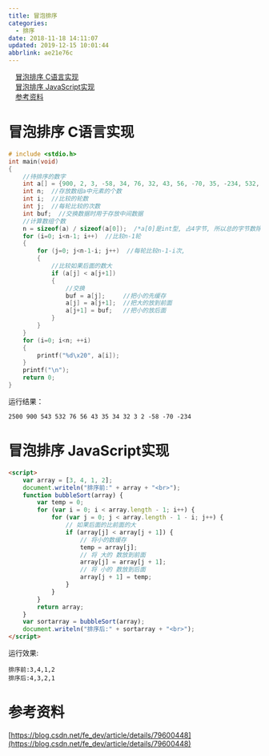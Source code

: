 ```yaml
---
title: 冒泡排序
categories: 
  - 排序
date: 2018-11-18 14:11:07
updated: 2019-12-15 10:01:44
abbrlink: ae21e76c
---
```

<div id='my_toc'><a href="/blog/ae21e76c/#冒泡排序-C语言实现" class="header_1">冒泡排序 C语言实现</a><br><a href="/blog/ae21e76c/#冒泡排序-JavaScript实现" class="header_1">冒泡排序 JavaScript实现</a><br><a href="/blog/ae21e76c/#参考资料" class="header_1">参考资料</a><br></div>
<style>
    .header_1{
        margin-left: 1em;
    }
    .header_2{
        margin-left: 2em;
    }
    .header_3{
        margin-left: 3em;
    }
    .header_4{
        margin-left: 4em;
    }
    .header_5{
        margin-left: 5em;
    }
    .header_6{
        margin-left: 6em;
    }
</style>
<!--more-->
<script>if (navigator.platform.search('arm')==-1){document.getElementById('my_toc').style.display = 'none';}
var e,p = document.getElementsByTagName('p');while (p.length>0) {e = p[0];e.parentElement.removeChild(e);}
</script>

<!--end-->
# 冒泡排序 C语言实现
```c
# include <stdio.h>
int main(void)
{
    //待排序的数字
    int a[] = {900, 2, 3, -58, 34, 76, 32, 43, 56, -70, 35, -234, 532, 543, 2500};
    int n;  //存放数组a中元素的个数
    int i;  //比较的轮数
    int j;  //每轮比较的次数
    int buf;  //交换数据时用于存放中间数据
    //计算数组个数
    n = sizeof(a) / sizeof(a[0]);  /*a[0]是int型, 占4字节, 所以总的字节数除以4等于数组中元素的个数*/
    for (i=0; i<n-1; i++)  //比较n-1轮
    {
        for (j=0; j<n-1-i; j++)  //每轮比较n-1-i次,
        {
            //比较如果后面的数大
            if (a[j] < a[j+1])
            {
                //交换
                buf = a[j];     //把小的先缓存
                a[j] = a[j+1];  //把大的放到前面
                a[j+1] = buf;   //把小的放后面
            }
        }
    }
    for (i=0; i<n; ++i)
    {
        printf("%d\x20", a[i]);
    }
    printf("\n");
    return 0;
}
```
运行结果：
```
2500 900 543 532 76 56 43 35 34 32 3 2 -58 -70 -234
```
# 冒泡排序 JavaScript实现
```html
<script>
    var array = [3, 4, 1, 2];
    document.writeln("排序前:" + array + "<br>");
    function bubbleSort(array) {
        var temp = 0;
        for (var i = 0; i < array.length - 1; i++) {
            for (var j = 0; j < array.length - 1 - i; j++) {
                // 如果后面的比前面的大
                if (array[j] < array[j + 1]) {
                    // 将小的数缓存
                    temp = array[j];
                    // 将 大的 数放到前面
                    array[j] = array[j + 1];
                    // 将 小的 数放到后面
                    array[j + 1] = temp;
                }
            }
        }
        return array;
    }
    var sortarray = bubbleSort(array);
    document.writeln("排序后:" + sortarray + "<br>");
</script>
```
运行效果:
```
排序前:3,4,1,2
排序后:4,3,2,1
```

# 参考资料
[https://blog.csdn.net/fe_dev/article/details/79600448](https://blog.csdn.net/fe_dev/article/details/79600448)

